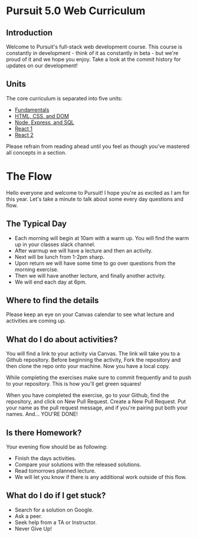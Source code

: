 # Pursuit 5.0 Web Curriculum

## Introduction

Welcome to Pursuit's full-stack web development course. This course is constantly in development - think of it as constantly in beta - but we're proud of it and we hope you enjoy. Take a look at the commit history for updates on our development!

## Units

The core curriculum is separated into five units:

* [Fundamentals](./fundamentals/README.md)
* [HTML, CSS, and DOM](./html_css_dom/README.md)
* [Node, Express, and SQL](./node/README.md)
* [React 1](./react/README.md)
* [React 2](./advanced_react/README.md)

Please refrain from reading ahead until you feel as though you've mastered all concepts in a section.

# The Flow

Hello everyone and welcome to Pursuit! I hope you're as excited as I am for this year. Let's take a minute to talk about some every day questions and flow.

## The Typical Day
* Each morning will begin at 10am with a warm up. You will find the warm up in your classes slack channel.
* After warmup we will have a lecture and then an activity.
* Next will be lunch from 1-2pm sharp.
* Upon return we will have some time to go over questions from the morning exercise.
* Then we will have another lecture, and finally another activity.
* We will end each day at 6pm.

## Where to find the details
Please keep an eye on your Canvas calendar to see what lecture and activities are coming up.

## What do I do about activities?
You will find a link to your activity via Canvas. The link will take you to a Github repository. Before beginning the activity, Fork the repository and then clone the repo onto your machine. Now you have a local copy.

While completing the exercises make sure to commit frequently and to push to your repository. This is how you'll get green squares!

When you have completed the exercise, go to your Github, find the repository, and click on New Pull Request. Create a New Pull Request. Put your name as the pull request message, and if you're pairing put both your names. And... YOU'RE DONE!

## Is there Homework?
Your evening flow should be as following:
* Finish the days activities.
* Compare your solutions with the released solutions.
* Read tomorrows planned lecture.
* We will let you know if there is any additional work outside of this flow.


## What do I do if I get stuck?
* Search for a solution on Google.  
* Ask a peer.
* Seek help from a TA or Instructor.
* Never Give Up!
